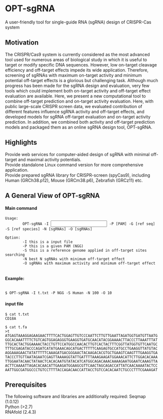 # OPT-sgRNA
A user-friendly tool for single-guide RNA (sgRNA) design of CRISPR-Cas system

## Motivation 
The CRISPR/Cas9 system is currently considered as the most advanced tool used for numerous areas of biological study in which it is useful to target or modify specific DNA sequences. However, low on-target cleavage efficiency and off-target effects impede its wide application. Therefore, screening of sgRNAs with maximum on-target activity and minimum potential off-target effects is a glorious but challenging task. Although much progress has been made for the sgRNA design and evaluation, very few tools which could implement both on-target activity and off-target effect evaluation are available. Here, we present a new computational tool to combine off-target prediction and on-target activity evaluation. Here, with public large-scale CRISPR screen data, we evaluated contribution of different features influence sgRNA activity and off-target effects, and developed models for sgRNA off-target evaluation and on-target activity prediction. In addition, we combined both activity and off-target prediction models and packaged them as an online sgRNA design tool, OPT-sgRNA. 
## Highlights
  Provide web services for computer-aided design of sgRNA with minimal off-target and maximal activity potentials.   
  Provide standalone Linux command version for more comprehensive application.  
  Provide prepared sgRNA library for CRISPR-screen (spyCas9), including Human (GRCh38.p12), Mouse (GRCm38.p6), Zebrafish (GRCz11) etc.



## A General View of OPT-sgRNA
#### Main command
<pre><code>Usage:
        OPT-sgRNA -I <input> -P [PAM] -G [ref seq] -S [ref species] -N [sgRNAs] -O [sgRNAs]

Option:
        -I this is a input file
        -P this is a given PAM (NGG)
        -S this is a reference genome applied in off-target sites searching
        -N best N sgRNAs with minimum off-target effect
        -O sgRNAs with maximum activity and minimum off-target effect

</pre></code>

#### Example:
<pre><code>
$ OPT-sgRNA -I t.txt -P NGG -S Human -N 100 -O 10
</pre></code>

#### input file
<pre><code>$ cat t.txt
CD18A

$ cat t.fa
>t
ATGAGTAAAGGAGAAGAACTTTTCACTGGAGTTGTCCCAATTCTTGTTGAATTAGATGGTGATGTTAATG
GGCACAAATTTTCTGTCAGTGGAGAGGGTGAAGGTGATGCAACATACGGAAAACTTACCCTTAAATTTAT
TTGCACTACTGGAAAACTACCTGTTCCATGGCCAACACTTGTCACTACTTTCGGTTATGGTGTTCAATGC
TTTGCGAGATACCCAGATCATATGAAACAGCATGACTTTTTCAAGAGTGCCATGCCTGAAGGTTATGTAC
AGGAAAGAACTATATTTTTCAAAGATGACGGGAACTACAAGACACGTGCTGAAGTCAAGTTTGAAGGTGA
TACCCTTGTTAATAGAATCGAGTTAAAAGGTATTGATTTTAAAGAAGATGGAAACATTCTTGGACACAAA
TTGGAATACAACTATAACTCACACAATGTATACATCATGGCAGACAAACAAAAGAATGGAATCAAAGTTA
ACTTCAAAATTAGACACAACATTGAAGATGGAAGCGTTCAACTAGCAGACCATTATCAACAAAATACTCC
AATTGGCGATGGCCCTGTCCTTTTACCAGACAACCATTACCTGTCCACACAATCTGCCCTTTCGAAAGAT
</pre></code>


## Prerequisites
The following software and libraries are additionally required:
  Seqmap (1.0.12)  
  Python (>2.7)  
  RNAfold (2.4.3)  
